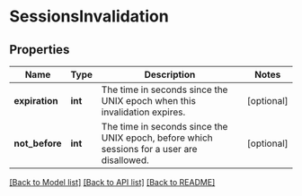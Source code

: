 # SessionsInvalidation

## Properties
Name | Type | Description | Notes
------------ | ------------- | ------------- | -------------
**expiration** | **int** | The time in seconds since the UNIX epoch when this invalidation expires. | [optional] 
**not_before** | **int** | The time in seconds since the UNIX epoch, before which sessions for a user are disallowed. | [optional] 

[[Back to Model list]](../README.md#documentation-for-models) [[Back to API list]](../README.md#documentation-for-api-endpoints) [[Back to README]](../README.md)


